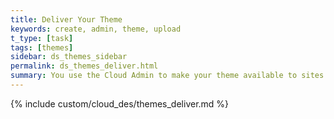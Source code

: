 ```yaml
---
title: Deliver Your Theme
keywords: create, admin, theme, upload
t_type: [task]
tags: [themes]
sidebar: ds_themes_sidebar
permalink: ds_themes_deliver.html
summary: You use the Cloud Admin to make your theme available to sites. You can make it available to all sites by uploading it to the Theme Gallery, or you can deliver it to a single site.
---
```

{% include custom/cloud_des/themes_deliver.md %}